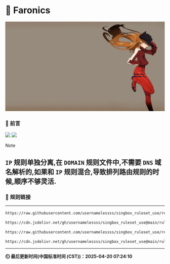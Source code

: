 
# 🧸 Faronics
![](https://raw.githubusercontent.com/usernamelessss/picture-bed/main/images/202504042256831.jpg)
### 📣 前言
![](https://shields.io/badge/-移除重复规则-ff69b4) ![](https://shields.io/badge/-IP&nbsp;规则单独存放不与&nbsp;DOMAIN&nbsp;等混合-green)
> [!NOTE]
**`IP` 规则单独分离,在 `DOMAIN` 规则文件中,不需要 `DNS` 域名解析的,如果和 `IP` 规则混合,导致排列路由规则的时候,顺序不够灵活.**
---

###  🔗 规则链接
---

```url
https://raw.githubusercontent.com/usernamelessss/singbox_ruleset_use/refs/heads/main/rule/Faronics/Faronics_No_IP.json
```

```url
https://cdn.jsdelivr.net/gh/usernamelessss/singbox_ruleset_use@main/rule/Faronics/Faronics_No_IP.json
```

```url
https://raw.githubusercontent.com/usernamelessss/singbox_ruleset_use/refs/heads/main/rule/Faronics/Faronics_No_IP.srs
```

```url
https://cdn.jsdelivr.net/gh/usernamelessss/singbox_ruleset_use@main/rule/Faronics/Faronics_No_IP.srs
```

---
**⏲️ 最后更新时间(中国标准时间 (CST))：2025-04-20 07:24:10**